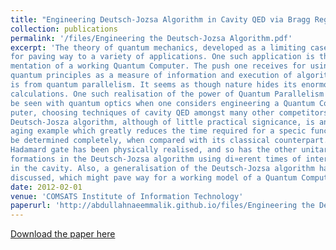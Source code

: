 ```yaml
---
title: "Engineering Deutsch-Jozsa Algorithm in Cavity QED via Bragg Regime"
collection: publications
permalink: '/files/Engineering the Deutsch-Jozsa Algorithm.pdf'
excerpt: 'The theory of quantum mechanics, developed as a limiting case to classical mechanics, notwithstanding its interpretive di¢ culties, has with it the elegance
for paving way to a variety of applications. One such application is the imple-
mentation of a working Quantum Computer. The push one receives for using
quantum principles as a measure of information and execution of algorithms
is from quantum parallelism. It seems as though nature hides its enormous
calculations. One such realisation of the power of Quantum Parallelism can
be seen with quantum optics when one considers engineering a Quantum Com-
puter, choosing techniques of cavity QED amongst many other competitors. The
Deutsch-Josza algorithm, although of little practical signicance, is an encour-
aging example which greatly reduces the time required for a specic function to
be determined completely, when compared with its classical counterpart. The
Hadamard gate has been physically realised, and so has the other unitary trans-
formations in the Deutsch-Jozsa algorithm using di¤erent times of interactions
in the cavity. Also, a generalisation of the Deutsch-Jozsa algorithm has been
discussed, which might pave way for a working model of a Quantum Computer.'
date: 2012-02-01
venue: 'COMSATS Institute of Information Technology'
paperurl: 'http://abdullahnaeemmalik.github.io/files/Engineering the Deutsch-Jozsa Algorithm.pdf'
---
```


[Download the paper here](http://abdullahnaeemmalik.github.io/files/Engineering%20the%20Deutsch-Jozsa%20Algorithm.pdf)
